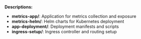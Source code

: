 
**Descriptions:**
- **metrics-app/**: Application for metrics collection and exposure
- **metrics-helm/**: Helm charts for Kubernetes deployment
- **app-deployment/**: Deployment manifests and scripts
- **ingress-setup/**: Ingress controller and routing setup
